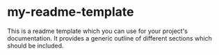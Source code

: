 # my-readme-template
This is a readme template which you can use for your project's documentation. It provides a generic outline of different sections which should be included.
